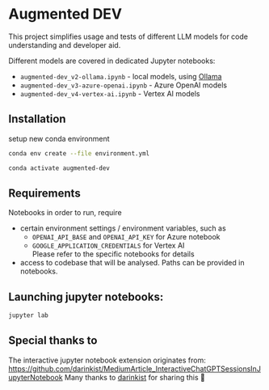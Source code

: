 # Augmented DEV

This project simplifies usage and tests of different LLM models for code understanding and developer aid.

Different models are covered in dedicated Jupyter notebooks:
* `augmented-dev_v2-ollama.ipynb` - local models, using [Ollama](https://ollama.com/)
* `augmented-dev_v3-azure-openai.ipynb` - Azure OpenAI models
* `augmented-dev_v4-vertex-ai.ipynb` - Vertex AI models


## Installation

setup new conda environment
```bash
conda env create --file environment.yml
```

```bash
conda activate augmented-dev
```


## Requirements

Notebooks in order to run, require 
* certain environment settings / environment variables, such as
  * `OPENAI_API_BASE` and `OPENAI_API_KEY` for Azure notebook
  * `GOOGLE_APPLICATION_CREDENTIALS` for Vertex AI  
  Please refer to the specific notebooks for details
* access to codebase that will be analysed. Paths can be provided in notebooks.



## Launching jupyter notebooks:

```bash
jupyter lab
```

## Special thanks to

The interactive jupyter notebook extension originates from: https://github.com/darinkist/MediumArticle_InteractiveChatGPTSessionsInJupyterNotebook
Many thanks to [darinkist](https://github.com/darinkist) for sharing this 🙏